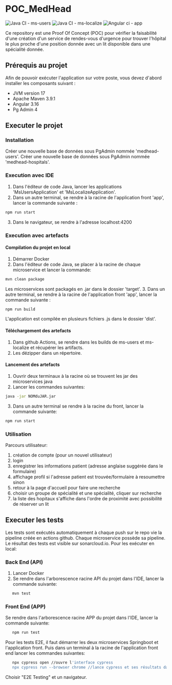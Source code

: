 # POC_MedHead
![Java CI - ms-users](https://github.com/Ella-dee/MedHeadPoc/actions/workflows/ms-users_ci-cd.yml/badge.svg) ![Java CI - ms-localize](https://github.com/Ella-dee/MedHeadPoc/actions/workflows/ms-localize_ci-cd.yml/badge.svg) ![Angular ci - app ](https://github.com/Ella-dee/MedHeadPoc/actions/workflows/app-ci.yml/badge.svg)

Ce repository est une Proof Of Concept (POC) pour vérifier la faisabilité d'une création d'un service de rendes-vous d'urgence pour trouver l'hôpital le plus proche d'une position donnée avec un lit disponible dans une spécialité donnée.

## Prérequis au projet
Afin de pouvoir exécuter l'application sur votre poste, vous devez d'abord installer les composants suivant :
* JVM version 17
* Apache Maven 3.9.1
* Angular 3.16
* Pg Admin 4

## Executer le projet
### Installation
Créer une nouvelle base de données sous PgAdmin nommée 'medhead-users'.
Créer une nouvelle base de données sous PgAdmin nommée 'medhead-hospitals'.

### Execution avec IDE
1. Dans l'éditeur de code Java, lancer les applications 'MsUsersApplication' et 'MsLocalizeApplication'.
2. Dans un autre terminal, se rendre à la racine de l'application front 'app', lancer la commande suivante :
```bash
npm run start
```
3. Dans le navigateur, se rendre à l'adresse localhost:4200

### Execution avec artefacts
#### Compilation du projet en local
1. Démarrer Docker
2. Dans l'éditeur de code Java, se placer à la racine de chaque microservice et lancer la commande:
```bash
mvn clean package
```
Les microservices sont packagés en .jar dans le dossier 'target'.
3. Dans un autre terminal, se rendre à la racine de l'application front 'app', lancer la commande suivante :
```bash
npm run build
```
L'application est compilée en plusieurs fichiers .js dans le dossier 'dist'.
#### Téléchargement des artefacts
1. Dans github Actions, se rendre dans les builds de ms-users et ms-localize et récupérer les artifacts. 
2. Les dézipper dans un répertoire.
#### Lancement des artefacts
1. Ouvrir deux terminaux à la racine où se trouvent les jar des microservices java
2. Lancer les commandes suivantes:
```bash
java -jar NOMduJAR.jar
```
3. Dans un autre terminal se rendre à la racine du front, lancer la commande suivante:
```bash
npm run start
```

### Utilisation
Parcours utilisateur:
1. création de compte (pour un nouvel utilisateur)
2. login
3. enregistrer les informations patient (adresse anglaise suggérée dans le formulaire)
4. affichage profil si l'adresse patient est trouvée/formulaire à resoumettre sinon
5. retour à la page d'accueil pour faire une recherche
6. choisir un groupe de spécialité et une spécialité, cliquer sur recherche
7. la liste des hopitaux s'affiche dans l'ordre de proximité avec possibilité de réserver un lit

## Executer les tests
Les tests sont exécutés automatiquement à chaque push sur le repo vie la pipeline créée en actions github.
Chaque microservice possède sa pipeline. Le résultat des tests est visible sur sonarcloud.io.
Pour les exécuter en local:
### Back End (API)
1. Lancer Docker
2. Se rendre dans l'arborescence racine API du projet dans l'IDE, lancer la commande suivante:
```bash
   mvn test
```
### Front End (APP)
Se rendre dans l'arborescence racine APP du projet dans l'IDE, lancer la commande suivante:
```bash
   npm run test
```
Pour les tests E2E, il faut démarrer les deux microservices Springboot et l'application front.
Puis dans un terminal à la racine de l'application front end lancer les commandes suivantes:
```bash
   npx cypress open //ouvre l'interface cypress
   npx cypress run --browser chrome //lance cypress et ses résultats dans la console
```
Choisir "E2E Testing" et un navigateur.


